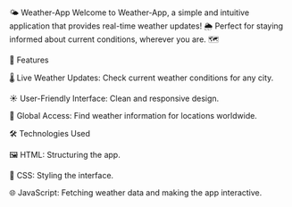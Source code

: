 🌤️ Weather-App
Welcome to Weather-App, a simple and intuitive application that provides real-time weather updates! 🌦️
Perfect for staying informed about current conditions, wherever you are. 🗺️

🚀 Features

🌡️ Live Weather Updates: Check current weather conditions for any city.

☀️ User-Friendly Interface: Clean and responsive design.

🧭 Global Access: Find weather information for locations worldwide.

🛠️ Technologies Used

🖼️ HTML: Structuring the app.

🎨 CSS: Styling the interface.

🌐 JavaScript: Fetching weather data and making the app interactive.


